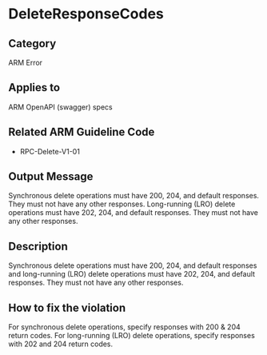 # DeleteResponseCodes

## Category

ARM Error

## Applies to

ARM OpenAPI (swagger) specs

## Related ARM Guideline Code

- RPC-Delete-V1-01

## Output Message

Synchronous delete operations must have 200, 204, and default responses. They must not have any other responses.
Long-running (LRO) delete operations must have 202, 204, and default responses. They must not have any other responses.

## Description

Synchronous delete operations must have 200, 204, and default responses and long-running (LRO) delete operations must have 202, 204, and default responses. They must not have any other responses.

## How to fix the violation

For synchronous delete operations, specify responses with 200 & 204 return codes.
For long-running (LRO) delete operations, specify responses with 202 and 204 return codes.
